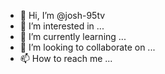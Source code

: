 - 👋 Hi, I’m @josh-95tv
- 👀 I’m interested in ...
- 🌱 I’m currently learning ...
- 💞️ I’m looking to collaborate on ...
- 📫 How to reach me ...

<!---
josh-95tv/josh-95tv is a ✨ special ✨ repository because its `README.md` (this file) appears on your GitHub profile.
You can click the Preview link to take a look at your changes.
--->

